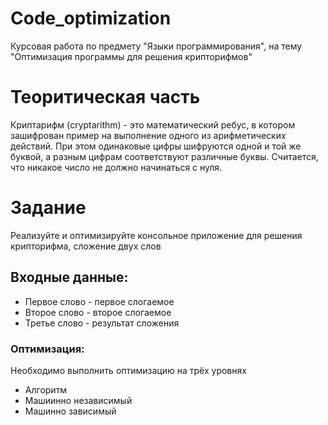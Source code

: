 # Code_optimization
Курсовая работа по предмету "Языки программирования", на тему "Оптимизация программы для решения крипторифмов"

# Теоритическая часть
Криптарифм (cryptarithm) - это математический ребус, в котором зашифрован пример на выполнение одного из арифметических действий. При этом одинаковые цифры шифруются одной и той же буквой, а разным цифрам соответствуют различные буквы. Считается, что никакое число не должно начинаться с нуля.

# Задание
Реализуйте и оптимизируйте консольное приложение для решения крипторифма, сложение двух слов

## Входные данные:
* Первое слово - первое слогаемое
* Второе слово - второе слогаемое
* Третье слово - результат сложения

### Оптимизация:
Необходимо выполнить оптимизацию на трёх уровнях
* Алгоритм
* Машиинно независимый
* Машинно зависимый
